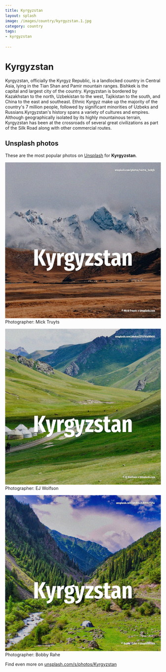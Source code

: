 ```yaml
---
title: Kyrgyzstan
layout: splash
image: /images/country/kyrgyzstan.1.jpg
category: country
tags:
- kyrgyzstan

---
```

# Kyrgyzstan

Kyrgyzstan, officially the Kyrgyz Republic, is a landlocked country in Central Asia, lying in the  Tian Shan and Pamir mountain ranges. Bishkek is the capital and largest city of the country. Kyrgyzstan is bordered by Kazakhstan to the north, Uzbekistan to the west, Tajikistan to the south,  and China to the east and southeast. Ethnic Kyrgyz make up the majority of the country's 7 million people, followed by significant  minorities of Uzbeks and Russians.Kyrgyzstan's history spans a variety of cultures and empires. Although geographically isolated by its highly mountainous terrain, Kyrgyzstan has been at the  crossroads of several great civilizations as part of the Silk Road along with other commercial  routes. 

 
## Unsplash photos
These are the most popular photos on [Unsplash](https://unsplash.com) for **Kyrgyzstan**.
 
![Kyrgyzstan](/images/country/kyrgyzstan.1.jpg)
Photographer:  Mick Truyts
 
![Kyrgyzstan](/images/country/kyrgyzstan.2.jpg)
Photographer:  EJ Wolfson
 
![Kyrgyzstan](/images/country/kyrgyzstan.3.jpg)
Photographer:  Bobby Rahe
 
Find even more on [unsplash.com/s/photos/Kyrgyzstan](https://unsplash.com/s/photos/Kyrgyzstan)
 
